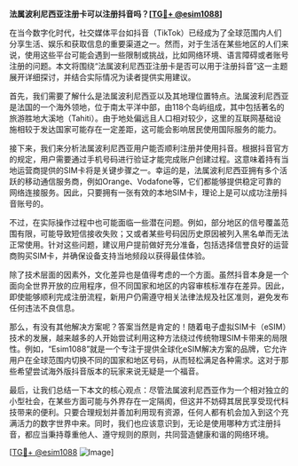 **法属波利尼西亚注册卡可以注册抖音吗？[[TG💪+ @esim1088](https://t.me/s/esim1088)]**

在当今数字化时代，社交媒体平台如抖音（TikTok）已经成为了全球范围内人们分享生活、娱乐和获取信息的重要渠道之一。然而，对于生活在某些地区的人们来说，使用这些平台可能会遇到一些限制或挑战，比如网络环境、语言障碍或者账号注册的问题。本文将围绕“法属波利尼西亚注册卡是否可以用于注册抖音”这一主题展开详细探讨，并结合实际情况为读者提供实用建议。

首先，我们需要了解什么是法属波利尼西亚以及其地理位置特点。法属波利尼西亚是法国的一个海外领地，位于南太平洋中部，由118个岛屿组成，其中包括著名的旅游胜地大溪地（Tahiti）。由于地处偏远且人口相对较少，这里的互联网基础设施相较于发达国家可能存在一定差距，这可能会影响居民使用国际服务的能力。

接下来，我们来分析法属波利尼西亚用户能否顺利注册并使用抖音。根据抖音官方的规定，用户需要通过手机号码进行验证才能完成账户创建过程。这意味着持有当地运营商提供的SIM卡将是关键步骤之一。幸运的是，法属波利尼西亚拥有多个活跃的移动通信服务商，例如Orange、Vodafone等，它们都能够提供稳定可靠的网络连接服务。因此，只要拥有一张有效的本地SIM卡，理论上是可以成功注册抖音账号的。

不过，在实际操作过程中也可能面临一些潜在问题。例如，部分地区的信号覆盖范围有限，可能导致短信接收失败；又或者某些号码因历史原因被列入黑名单而无法正常使用。针对这些问题，建议用户提前做好充分准备，包括选择信誉良好的运营商购买SIM卡，并确保设备支持当地频段以获得最佳体验。

除了技术层面的因素外，文化差异也是值得考虑的一个方面。虽然抖音本身是一个面向全世界开放的应用程序，但不同国家和地区的内容审核标准存在差异。因此，即使能够顺利完成注册流程，新用户仍需遵守相关法律法规及社区准则，避免发布任何违法不良信息。

那么，有没有其他解决方案呢？答案当然是肯定的！随着电子虚拟SIM卡（eSIM）技术的发展，越来越多的人开始尝试利用这种方法绕过传统物理SIM卡带来的局限性。例如，“Esim1088”就是一个专注于提供全球化eSIM解决方案的品牌，它允许用户在全球范围内切换不同的国家和地区号码，从而轻松满足各种需求。这对于那些希望尝试海外版抖音版本的玩家来说无疑是一个福音。

最后，让我们总结一下本文的核心观点：尽管法属波利尼西亚作为一个相对独立的小型社会，在某些方面可能与外界存在一定隔阂，但这并不妨碍其居民享受现代科技带来的便利。只要合理规划并善加利用现有资源，任何人都有机会加入到这个充满活力的数字世界中来。同时，我们也应该意识到，无论是使用哪种方式注册抖音，都应当秉持尊重他人、遵守规则的原则，共同营造健康和谐的网络环境。

[[TG💪+ @esim1088](https://t.me/s/esim1088) ![Image](https://i.postimg.cc/4NQfJmqS/Snipaste-2025-05-13-00-14-12.png)]